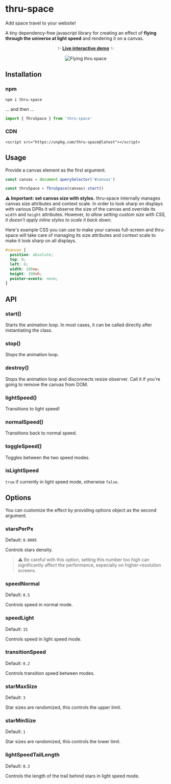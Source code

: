 # thru-space

Add space travel to your website! 

A tiny dependency-free javascript library for creating an effect of **flying through the universe at light speed** and rendering it on a canvas.

<p align="center">✨ <b><a href="https://gvguy.github.io/thru-space/">Live interactive demo</a></b> ✨</p>

<p align="center">
  <img alt="Flying thru space" src="https://media4.giphy.com/media/v1.Y2lkPTc5MGI3NjExdnlrNjBuNXRvbnN0ZDZqZXltdmk1eTRoeGZubnU5aG1scGZlZ3pheiZlcD12MV9pbnRlcm5hbF9naWZfYnlfaWQmY3Q9Zw/X0dJGrOR0q1ExlBRXg/giphy.gif">
</p>

## Installation

### npm

```
npm i thru-space
```

... and then ...

```js
import { ThruSpace } from 'thru-space'
```

### CDN

```
<script src="https://unpkg.com/thru-space@latest"></script>
```

## Usage

Provide a canvas element as the first argument.

```js
const canvas = document.querySelector('#canvas')

const thruSpace = ThruSpace(canvas).start()
```

**⚠️ Important: set canvas size with styles.** thru-space internally manages canvas size attributes and context scale. In order to look sharp on displays with various DPRs it will observe the size of the canvas and override its `width` and `height` attributes. However, *to allow setting custom size with CSS, it doesn't apply inline styles to scale it back down*.

Here's example CSS you can use to make your canvas full-screen and thru-space will take care of managing its size attributes and context scale to make it look sharp on all displays.

```css
#canvas {
  position: absolute;
  top: 0;
  left: 0;
  width: 100vw;
  height: 100vh;
  pointer-events: none;
}
```

## API

### start()

Starts the animation loop. In most cases, it can be called directly after instantiating the class.

### stop()

Stops the animation loop.

### destroy()

Stops the animation loop and disconnects resize observer. Call it if you're going to remove the canvas from DOM.

### lightSpeed()

Transitions to light speed!

### normalSpeed()

Transitions back to normal speed.

### toggleSpeed()

Toggles between the two speed modes.

### isLightSpeed

`true` if currently in light speed mode, otherwise `false`.

## Options

You can customize the effect by providing options object as the second argument.

### starsPerPx

Default: `0.0005`

Controls stars density.

> ⚠️ Be careful with this option, setting this number too high can significantly affect the performance,  especially on higher-resolution screens.

### speedNormal

Default: `0.5`

Controls speed in normal mode.

### speedLight

Default: `15`

Controls speed in light speed mode.

### transitionSpeed

Default: `0.2`

Controls transition speed between modes.

### starMaxSize

Default: `3`

Star sizes are randomized, this controls the upper limit.

### starMinSize

Default: `1`

Star sizes are randomized, this controls the lower limit.

### lightSpeedTailLength

Default: `0.3`

Controls the length of the trail behind stars in light speed mode.
